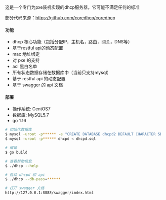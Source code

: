 这是一个专门为pxe装机实现的dhcp服务器，它可能不满足任何的标准

部分代码来源：https://github.com/coredhcp/coredhcp

#### 功能
* dhcp 核心功能（包括分配IP，主机名，路由，网关，DNS等）
* 基于restful api的动态配置
* mac 地址绑定
* 对 pxe 的支持
* acl 黑白名单
* 所有状态数据存储在数据库中（当前只支持mysql）
* 基于 restful api 的动态配置
* 基于 swagger 的 api 文档


#### 部署
* 操作系统: CentOS7
* 数据库: MySQL5.7
* go 1.16
```bash
# 初始化数据库
$ mysql -uroot -p****** -e "CREATE DATABASE dhcpd2 DEFAULT CHARACTER SET utf8"
$ mysql -uroot -p****** dhcpd < dhcpd.sql

# 编译
$ go build

# 查看帮助信息
$ ./dhcp --help

# 启动 dhcpd 和 api
$ ./dhcp --db-pass=******

# 打开 swagger 文档
http://127.0.0.1:8888/swagger/index.html
```
